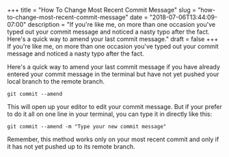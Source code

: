 +++
title = "How To Change Most Recent Commit Message"
slug = "how-to-change-most-recent-commit-message"
date = "2018-07-06T13:44:09-07:00"
description = "If you're like me, on more than one occasion you've typed out your commit message and noticed a nasty typo after the fact. Here's a quick way to amend your last commit message."
draft = false
+++
If you're like me, on more than one occasion you've typed out your commit message and noticed a nasty typo after the fact.

Here's a quick way to amend your last commit message if you have already entered your commit message in the terminal but have not yet pushed your local branch to the remote branch.

```shell
git commit --amend
```

This will open up your editor to edit your commit message. But if your prefer to do it all on one line in your terminal, you can type it in directly like this:

```shell
git commit --amend -m "Type your new commit message"
```

Remember, this method works only on your most recent commit and only if it has not yet pushed up to its remote branch.
